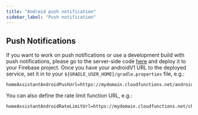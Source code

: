 ```yaml
---
title: "Android push notification"
sidebar_label: "Push notification"
---
```


## Push Notifications

If you want to work on push notifications or use a development build with push notifications, please go to the server-side code [here](https://github.com/home-assistant/mobile-apps-fcm-push) and deploy it to your Firebase project. Once you have your androidV1 URL to the deployed service, set it in to your `${GRADLE_USER_HOME}/gradle.properties` file, e.g.:

```properties
homeAssistantAndroidPushUrl=https://mydomain.cloudfunctions.net/androidV1
```

You can also define the rate limit function URL, e.g.:

```properties
homeAssistantAndroidRateLimitUrl=https://mydomain.cloudfunctions.net/checkRateLimits
```
